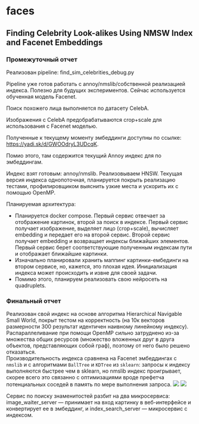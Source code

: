 # faces
## Finding Celebrity Look-alikes Using NMSW Index and Facenet Embeddings

### Промежуточный отчет

Реализован pipeline: find_sim_celebrities_debug.py

Pipeline уже готов работать с annoy/nmslib/собственной реализацией индекса. Полезно для будущих экспериментов.
Сейчас используется обученная модель Facenet.

Поиск похожего лица выполняется по датасету CelebA.

Изображения с CelebA предобрабатываются crop+scale для использования с Facenet моделью.

Полученные к текущему моменту эмбеддинги доступны по ссылке: https://yadi.sk/d/GWOOdryL3UDcqK.

Помио этого, там содержится текущий Annoy индекс для по эмбеддингам.

Индекс взят готовым: annoy/nmslib. Реализовываем HNSW. Текущая версия индекса однопоточная, планируется покрыть реализацию тестами, профилировщиком выяснить узкие места и ускорить их с помощью OpenMP.

Планируемая архитектура:

- Планируется docker compose. Первый сервис отвечает за отображение картинок, второй за поиск в индексе.
Первый сервис получает изображение, выделяет лицо (crop+scale), вычисляет embedding и передает его на второй сервис.
Второй сервис получает embedding и возвращает индексы ближайших элементов.
Первый сервис берет соответствующие полученным индексам пути и отображает ближайшие картинки.
- Изначально планировали хранить маппинг картинки-ембединги на втором сервисе, но, кажется, это плохая идея. Инициализация индекса может происходить и извне для своей задачи.
- Помимо этого, планируем реализовать свою нейросеть на quadruplets.

### Финальный отчет

Реализован свой индекс на основе алгоритма Hierarchical Navigable Small World, покрыт тестом на корректность (на 10к векторов размерности 300 результат идентичен наивному линейному индексу). Распараллеливание при помощи OpenMP сильно затруднено из-за множества общих ресурсов (множество вложенных друг в друга объектов, представляющих собой граф), поэтому от него было решено отказаться.   
Производительность индекса сравнена на Facenet эмбеддингах с `nmslib` и с алгоритмами `BallTree` и `KDTree` из `sklearn`: запросы к индексу выполняются быстрее чем в sklearn, но nmslib индекс проигрывает, скорее всего это связанно с оптимизациями вроде префетча потенциальных соседей в память по мере выполнения запроса.
![](https://i.imgur.com/XEP9ZF0.png)
![](https://i.imgur.com/iZ0jQA5.png)

Сервис по поиску знаменитостей разбит на два микросервиса: image_waiter_server — принимает на вход картинку в веб-интерфейсе и конвертирует ее в эмбеддинг, и index_search_server — микросервис с индексом.
